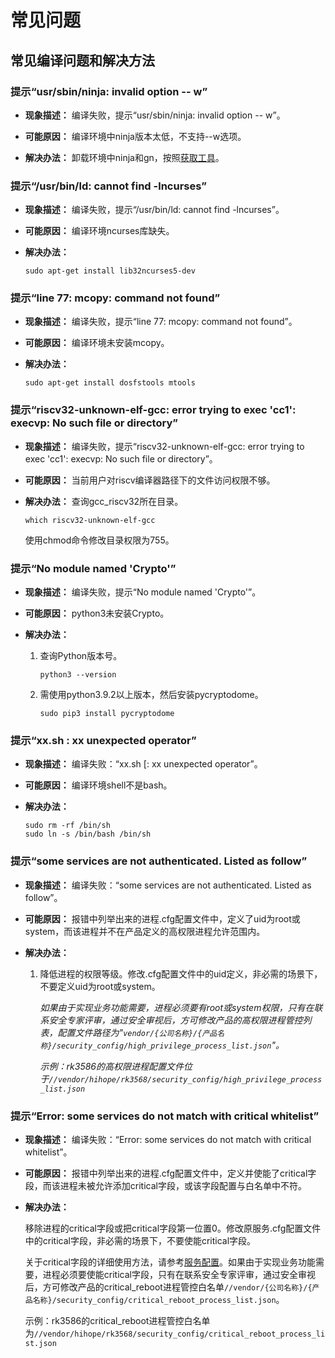 # 常见问题

## 常见编译问题和解决方法

###  提示“usr/sbin/ninja: invalid option -- w”

- **现象描述：** 编译失败，提示“usr/sbin/ninja: invalid option -- w”。

- **可能原因：** 编译环境中ninja版本太低，不支持--w选项。

- **解决办法：** 卸载环境中ninja和gn，按照[获取工具](../../device-dev/get-code/gettools-ide.md)。

### 提示“/usr/bin/ld: cannot find -lncurses”

- **现象描述：** 编译失败，提示“/usr/bin/ld: cannot find -lncurses”。

- **可能原因：** 编译环境ncurses库缺失。

- **解决办法：**

  ```shell
  sudo apt-get install lib32ncurses5-dev
  ```

### 提示“line 77: mcopy: command not found”

- **现象描述：** 编译失败，提示“line 77: mcopy: command not found”。

- **可能原因：** 编译环境未安装mcopy。

- **解决办法：**

  ```shell
  sudo apt-get install dosfstools mtools
  ```

### 提示“riscv32-unknown-elf-gcc: error trying to exec 'cc1': execvp: No such file or directory”

- **现象描述：** 编译失败，提示“riscv32-unknown-elf-gcc: error trying to exec 'cc1': execvp: No such file or directory”。

- **可能原因：** 当前用户对riscv编译器路径下的文件访问权限不够。

- **解决办法：** 查询gcc_riscv32所在目录。

  ```shell
  which riscv32-unknown-elf-gcc
  ```

  使用chmod命令修改目录权限为755。

### 提示“No module named 'Crypto'”

- **现象描述：** 编译失败，提示“No module named 'Crypto'”。

- **可能原因：** python3未安装Crypto。

- **解决办法：**

  1. 查询Python版本号。

     ```shell
     python3 --version
     ```

  2. 需使用python3.9.2以上版本，然后安装pycryptodome。

     ```shell
     sudo pip3 install pycryptodome
     ```

### 提示“xx.sh : xx unexpected operator”

- **现象描述：** 编译失败：“xx.sh [: xx unexpected operator”。

- **可能原因：** 编译环境shell不是bash。

- **解决办法：**

  ```shell
  sudo rm -rf /bin/sh
  sudo ln -s /bin/bash /bin/sh
  ```


### 提示“some services are not authenticated. Listed as follow”

- **现象描述：** 编译失败：“some services are not authenticated. Listed as follow”。

- **可能原因：** 报错中列举出来的进程.cfg配置文件中，定义了uid为root或system，而该进程并不在产品定义的高权限进程允许范围内。

- **解决办法：**

  1. 降低进程的权限等级。修改.cfg配置文件中的uid定义，非必需的场景下，不要定义uid为root或system。

     *如果由于实现业务功能需要，进程必须要有root或system权限，只有在联系安全专家评审，通过安全审视后，方可修改产品的高权限进程管控列表，配置文件路径为"`vendor/{公司名称}/{产品名称}/security_config/high_privilege_process_list.json`"。*

     *示例：rk3586的高权限进程配置文件位于`//vendor/hihope/rk3568/security_config/high_privilege_process_list.json`*


### 提示“Error: some services do not match with critical whitelist”

- **现象描述：** 编译失败：“Error: some services do not match with critical whitelist”。

- **可能原因：** 报错中列举出来的进程.cfg配置文件中，定义并使能了critical字段，而该进程未被允许添加critical字段，或该字段配置与白名单中不符。

- **解决办法：**

     移除进程的critical字段或把critical字段第一位置0。修改原服务.cfg配置文件中的critical字段，非必需的场景下，不要使能critical字段。

     关于critical字段的详细使用方法，请参考[服务配置](subsys-boot-init-service.md)。如果由于实现业务功能需要，进程必须要使能critical字段，只有在联系安全专家评审，通过安全审视后，方可修改产品的critical_reboot进程管控白名单`//vendor/{公司名称}/{产品名称}/security_config/critical_reboot_process_list.json`。

     示例：rk3586的critical_reboot进程管控白名单为`//vendor/hihope/rk3568/security_config/critical_reboot_process_list.json`